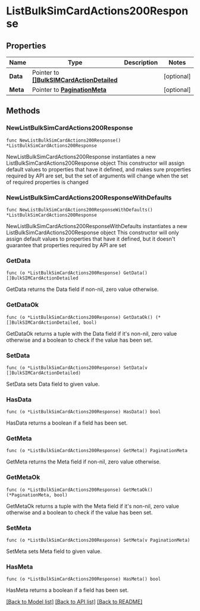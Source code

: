 # ListBulkSimCardActions200Response

## Properties

Name | Type | Description | Notes
------------ | ------------- | ------------- | -------------
**Data** | Pointer to [**[]BulkSIMCardActionDetailed**](BulkSIMCardActionDetailed.md) |  | [optional] 
**Meta** | Pointer to [**PaginationMeta**](PaginationMeta.md) |  | [optional] 

## Methods

### NewListBulkSimCardActions200Response

`func NewListBulkSimCardActions200Response() *ListBulkSimCardActions200Response`

NewListBulkSimCardActions200Response instantiates a new ListBulkSimCardActions200Response object
This constructor will assign default values to properties that have it defined,
and makes sure properties required by API are set, but the set of arguments
will change when the set of required properties is changed

### NewListBulkSimCardActions200ResponseWithDefaults

`func NewListBulkSimCardActions200ResponseWithDefaults() *ListBulkSimCardActions200Response`

NewListBulkSimCardActions200ResponseWithDefaults instantiates a new ListBulkSimCardActions200Response object
This constructor will only assign default values to properties that have it defined,
but it doesn't guarantee that properties required by API are set

### GetData

`func (o *ListBulkSimCardActions200Response) GetData() []BulkSIMCardActionDetailed`

GetData returns the Data field if non-nil, zero value otherwise.

### GetDataOk

`func (o *ListBulkSimCardActions200Response) GetDataOk() (*[]BulkSIMCardActionDetailed, bool)`

GetDataOk returns a tuple with the Data field if it's non-nil, zero value otherwise
and a boolean to check if the value has been set.

### SetData

`func (o *ListBulkSimCardActions200Response) SetData(v []BulkSIMCardActionDetailed)`

SetData sets Data field to given value.

### HasData

`func (o *ListBulkSimCardActions200Response) HasData() bool`

HasData returns a boolean if a field has been set.

### GetMeta

`func (o *ListBulkSimCardActions200Response) GetMeta() PaginationMeta`

GetMeta returns the Meta field if non-nil, zero value otherwise.

### GetMetaOk

`func (o *ListBulkSimCardActions200Response) GetMetaOk() (*PaginationMeta, bool)`

GetMetaOk returns a tuple with the Meta field if it's non-nil, zero value otherwise
and a boolean to check if the value has been set.

### SetMeta

`func (o *ListBulkSimCardActions200Response) SetMeta(v PaginationMeta)`

SetMeta sets Meta field to given value.

### HasMeta

`func (o *ListBulkSimCardActions200Response) HasMeta() bool`

HasMeta returns a boolean if a field has been set.


[[Back to Model list]](../README.md#documentation-for-models) [[Back to API list]](../README.md#documentation-for-api-endpoints) [[Back to README]](../README.md)


